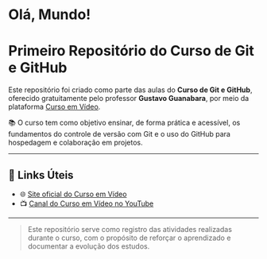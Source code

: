 # Olá, Mundo!

# Primeiro Repositório do Curso de Git e GitHub

Este repositório foi criado como parte das aulas do **Curso de Git e GitHub**, oferecido gratuitamente pelo professor **Gustavo Guanabara**, por meio da plataforma [Curso em Vídeo](https://www.cursoemvideo.com).

📚 O curso tem como objetivo ensinar, de forma prática e acessível, os fundamentos do controle de versão com Git e o uso do GitHub para hospedagem e colaboração em projetos.

---

## 🔗 Links Úteis

- 🌐 [Site oficial do Curso em Vídeo](https://www.cursoemvideo.com)  
- 📺 [Canal do Curso em Vídeo no YouTube](https://www.youtube.com/c/CursoemVídeo)

---

> Este repositório serve como registro das atividades realizadas durante o curso, com o propósito de reforçar o aprendizado e documentar a evolução dos estudos.

